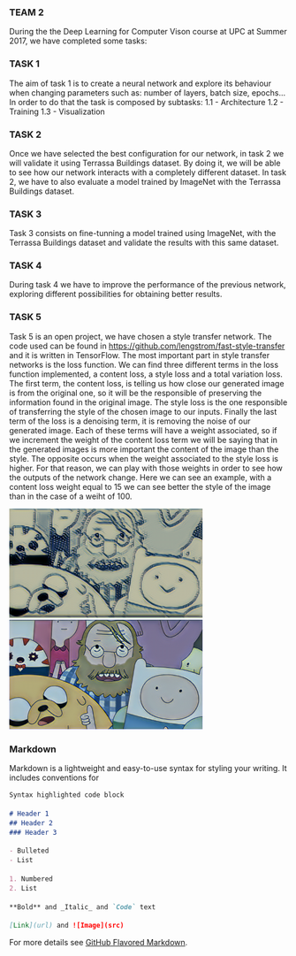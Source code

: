 ### TEAM 2


During the the Deep Learning for Computer Vison course at UPC at Summer 2017, we have completed some tasks:

### TASK 1
The aim of task 1 is to create a neural network and explore its behaviour when changing parameters such as: number of layers, batch size, epochs...
In order to do that the task is composed by subtasks:
1.1 - Architecture
1.2 - Training
1.3 - Visualization

### TASK 2
Once we have selected the best configuration for our network, in task 2 we will validate it using Terrassa Buildings dataset. By doing it, we will be able to see how our network interacts with a completely different dataset.
In task 2, we have to also evaluate a model trained by ImageNet with the Terrassa Buildings dataset.

### TASK 3
Task 3 consists on fine-tunning a model trained using ImageNet, with the Terrassa Buildings dataset and validate the results with this same dataset.

### TASK 4
During task 4 we have to improve the performance of the previous network, exploring different possibilities for obtaining better results.

### TASK 5
Task 5 is an open project, we have chosen a style transfer network. The code used can be found in https://github.com/lengstrom/fast-style-transfer and it is written in TensorFlow.
The most important part in style transfer networks is the loss function. We can find three different terms in the loss function implemented, a content loss, a style loss and a total variation loss. The first term, the content loss, is telling us how close our generated image is from the original one, so it will be the responsible of preserving the information found in the original image. The style loss is the one responsible of transferring the style of the chosen image to our inputs. Finally the last term of the loss is a denoising term, it is removing the noise of our generated image. Each of these terms will have a weight associated, so if we increment the weight of the content loss term we will be saying that in the generated images is more important the content of the image than the style. The opposite occurs when the weight associated to the style loss is higher. For that reason, we can play with those weights in order to see how the outputs of the network change. Here we can see an example, with a content loss weight equal to 15 we can see better the style of the image than in the case of a weiht of 100.

<img src="utils/wave20_14.png" alt="hi" width="350" height="198" class="inline"/><img src="utils/wave98_14.png" alt="hi" width="350" height="198" class="inline"/>


### Markdown

Markdown is a lightweight and easy-to-use syntax for styling your writing. It includes conventions for

```markdown
Syntax highlighted code block

# Header 1
## Header 2
### Header 3

- Bulleted
- List

1. Numbered
2. List

**Bold** and _Italic_ and `Code` text

[Link](url) and ![Image](src)
```

For more details see [GitHub Flavored Markdown](https://guides.github.com/features/mastering-markdown/).


